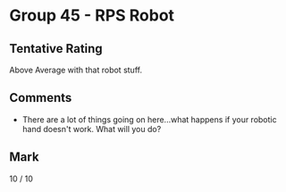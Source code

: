 # Group 45 - RPS Robot

## Tentative Rating
Above Average with that robot stuff.

## Comments
 - There are a lot of things going on here...what happens if your robotic hand doesn't work. What will you do?

## Mark
10 / 10